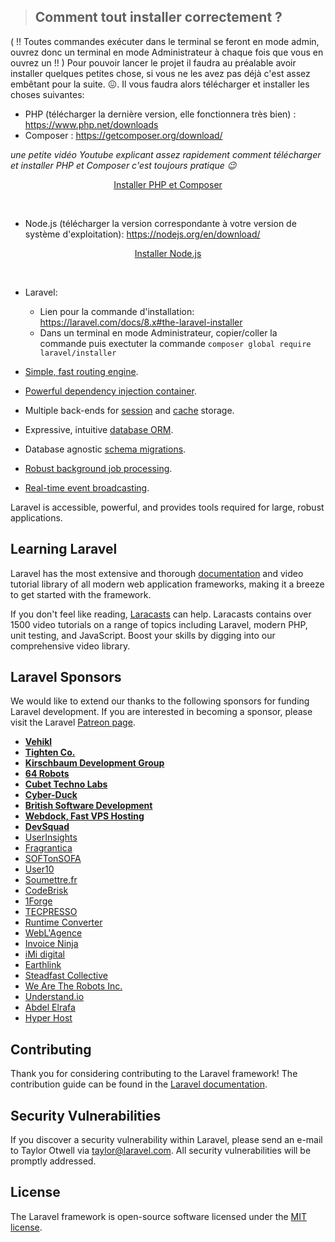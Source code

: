 >## Comment tout installer correctement ?

( !! Toutes commandes exécuter dans le terminal se feront en mode admin, ouvrez donc un terminal en mode Administrateur à chaque fois que vous en ouvrez un !! )
Pour pouvoir lancer le projet il faudra au préalable avoir installer quelques petites chose, si vous ne les avez pas déjà c'est assez embêtant pour la suite. :confounded:.
Il vous faudra alors télécharger et installer les choses suivantes: 

  - PHP (télécharger la dernière version, elle fonctionnera très bien) : https://www.php.net/downloads
  - Composer : https://getcomposer.org/download/
 
  *une petite vidéo Youtube explicant assez rapidement comment télécharger et installer PHP et Composer c'est toujours pratique :wink:*
<p align="center">
  <a href="https://www.youtube.com/watch?v=RB2tqUqPWDw">Installer PHP et Composer</a>
</p>
&nbsp;

  - Node.js (télécharger la version correspondante à votre version de système d'exploitation): https://nodejs.org/en/download/
 
<p align="center">
  <a href="https://www.youtube.com/watch?v=53U0TBKFwUw">Installer Node.js</a>
</p>
&nbsp;

  - Laravel:
    - Lien pour la commande d'installation: https://laravel.com/docs/8.x#the-laravel-installer
    - Dans un terminal en mode Administrateur, copier/coller la commande puis exectuter la commande `composer global require laravel/installer` 



- [Simple, fast routing engine](https://laravel.com/docs/routing).
- [Powerful dependency injection container](https://laravel.com/docs/container).
- Multiple back-ends for [session](https://laravel.com/docs/session) and [cache](https://laravel.com/docs/cache) storage.
- Expressive, intuitive [database ORM](https://laravel.com/docs/eloquent).
- Database agnostic [schema migrations](https://laravel.com/docs/migrations).
- [Robust background job processing](https://laravel.com/docs/queues).
- [Real-time event broadcasting](https://laravel.com/docs/broadcasting).

Laravel is accessible, powerful, and provides tools required for large, robust applications.

## Learning Laravel

Laravel has the most extensive and thorough [documentation](https://laravel.com/docs) and video tutorial library of all modern web application frameworks, making it a breeze to get started with the framework.

If you don't feel like reading, [Laracasts](https://laracasts.com) can help. Laracasts contains over 1500 video tutorials on a range of topics including Laravel, modern PHP, unit testing, and JavaScript. Boost your skills by digging into our comprehensive video library.

## Laravel Sponsors

We would like to extend our thanks to the following sponsors for funding Laravel development. If you are interested in becoming a sponsor, please visit the Laravel [Patreon page](https://patreon.com/taylorotwell).

- **[Vehikl](https://vehikl.com/)**
- **[Tighten Co.](https://tighten.co)**
- **[Kirschbaum Development Group](https://kirschbaumdevelopment.com)**
- **[64 Robots](https://64robots.com)**
- **[Cubet Techno Labs](https://cubettech.com)**
- **[Cyber-Duck](https://cyber-duck.co.uk)**
- **[British Software Development](https://www.britishsoftware.co)**
- **[Webdock, Fast VPS Hosting](https://www.webdock.io/en)**
- **[DevSquad](https://devsquad.com)**
- [UserInsights](https://userinsights.com)
- [Fragrantica](https://www.fragrantica.com)
- [SOFTonSOFA](https://softonsofa.com/)
- [User10](https://user10.com)
- [Soumettre.fr](https://soumettre.fr/)
- [CodeBrisk](https://codebrisk.com)
- [1Forge](https://1forge.com)
- [TECPRESSO](https://tecpresso.co.jp/)
- [Runtime Converter](http://runtimeconverter.com/)
- [WebL'Agence](https://weblagence.com/)
- [Invoice Ninja](https://www.invoiceninja.com)
- [iMi digital](https://www.imi-digital.de/)
- [Earthlink](https://www.earthlink.ro/)
- [Steadfast Collective](https://steadfastcollective.com/)
- [We Are The Robots Inc.](https://watr.mx/)
- [Understand.io](https://www.understand.io/)
- [Abdel Elrafa](https://abdelelrafa.com)
- [Hyper Host](https://hyper.host)

## Contributing

Thank you for considering contributing to the Laravel framework! The contribution guide can be found in the [Laravel documentation](https://laravel.com/docs/contributions).

## Security Vulnerabilities

If you discover a security vulnerability within Laravel, please send an e-mail to Taylor Otwell via [taylor@laravel.com](mailto:taylor@laravel.com). All security vulnerabilities will be promptly addressed.

## License

The Laravel framework is open-source software licensed under the [MIT license](https://opensource.org/licenses/MIT).
